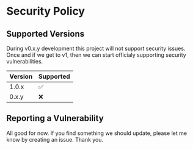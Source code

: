 # Security Policy

## Supported Versions

During v0.x.y development this project will not support security issues. Once and if we get to v1, then we can start officialy supporting security vulnerabilities.

| Version | Supported          |
| ------- | ------------------ |
| 1.0.x   | :white_check_mark: |
| 0.x.y   | :x:                |

## Reporting a Vulnerability

All good for now. If you find something we should update, please let me know by creating an issue. Thank you.
